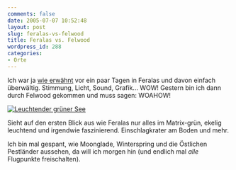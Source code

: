 ```yaml
---
comments: false
date: 2005-07-07 10:52:48
layout: post
slug: feralas-vs-felwood
title: Feralas vs. Felwood
wordpress_id: 288
categories:
- Orte
---
```


Ich war ja [wie erwähnt](http://www.gamersliving.com/wowblog/2005/07/04/ich-muss-ja-mal-sagen/) vor ein paar Tagen in Feralas und davon einfach überwältig. Stimmung, Licht, Sound, Grafik... WOW! Gestern bin ich dann durch Felwood gekommen und muss sagen: WOAHOW!

[![Leuchtender grüner See](http://photos21.flickr.com/24209710_704ae68b4e.jpg)](http://www.flickr.com/photos/walsweer/24209710/)

Sieht auf den ersten Blick aus wie Feralas nur alles im Matrix-grün, ekelig leuchtend und irgendwie faszinierend. Einschlagkrater am Boden und mehr.

Ich bin mal gespant, wie Moonglade, Winterspring und die Östlichen Pestländer aussehen, da will ich morgen hin (und endlich mal _alle_ Flugpunkte freischalten).
